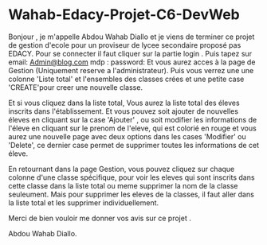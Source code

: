# Wahab-Edacy-Projet-C6-DevWeb
Bonjour ,
je m'appelle Abdou Wahab Diallo et je viens de terminer ce projet de gestion d'ecole pour un proviseur
de lycee secondaire proposé pas EDACY.
Pour se connecter il faut cliquer sur la partie login .
Puis tapez sur 
email: Admin@blog.com 
mdp : password:
Et vous aurez acces à la page de Gestion (Uniquement reserve a l'administrateur).
Puis vous verrez une une colonne 'Liste total' et l'ensembles des classes crées et 
une petite case 'CREATE'pour creer une nouvelle classe.

Et si vous cliquez dans la liste total, Vous aurez la liste total des éleves inscrits dans l'établissement.
Et vous pouvez soit ajouter de nouvelles éleves en cliquant sur la case 'Ajouter' , 
ou soit modifier les informations de l'éleve en cliquant 
sur le prenom de l'eleve, qui est colorié en rouge et vous aurez une nouvelle page 
avec deux options dans les cases 'Modifier' ou 'Delete',
ce dernier case permet de supprimer toutes les informations de cet éleve.

En retournant dans la page Gestion, vous pouvez cliquez sur chaque colonne d'une classe spécifique, 
pour voir les eleves qui sont inscrits dans cette classe dans la liste total ou meme supprimer la nom de la classe seuleument.
Mais pour supprimer les eleves de la classes, il faut aller dans la liste total et les supprimer individuellement.

Merci de bien vouloir me donner vos avis sur ce projet .

Abdou Wahab Diallo.
